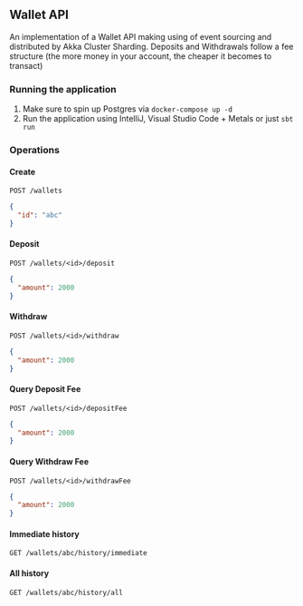 ## Wallet API

An implementation of a Wallet API making using of event sourcing and distributed by Akka Cluster Sharding.
Deposits and Withdrawals follow a fee structure (the more money in your account, the cheaper it becomes to transact)

### Running the application
1. Make sure to spin up Postgres via `docker-compose up -d`
2. Run the application using IntelliJ, Visual Studio Code + Metals or just `sbt run`

### Operations

#### Create 
`POST /wallets`
```json
{
  "id": "abc"
}
```

#### Deposit
`POST /wallets/<id>/deposit`
```json
{
  "amount": 2000
}
```

#### Withdraw
`POST /wallets/<id>/withdraw`
```json
{
  "amount": 2000
}
```

#### Query Deposit Fee
`POST /wallets/<id>/depositFee`
```json
{
  "amount": 2000
}
```

#### Query Withdraw Fee
`POST /wallets/<id>/withdrawFee`
```json
{
  "amount": 2000
}
```

#### Immediate history
`GET /wallets/abc/history/immediate`

#### All history
`GET /wallets/abc/history/all`